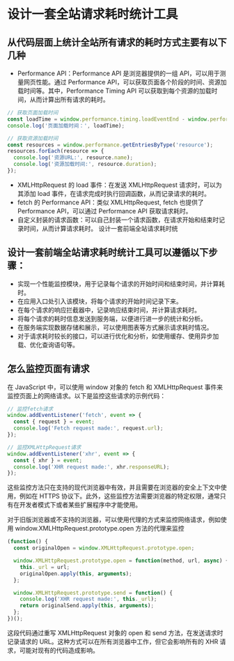 # 设计一套全站请求耗时统计工具

## 从代码层面上统计全站所有请求的耗时方式主要有以下几种

-   Performance API：Performance API 是浏览器提供的一组 API，可以用于测量网页性能。通过 Performance API，可以获取页面各个阶段的时间、资源加载时间等。其中，Performance Timing API 可以获取到每个资源的加载时间，从而计算出所有请求的耗时。

```Javascript
// 获取页面加载时间
const loadTime = window.performance.timing.loadEventEnd - window.performance.timing.navigationStart;
console.log('页面加载时间：', loadTime);

// 获取资源加载时间
const resources = window.performance.getEntriesByType('resource');
resources.forEach(resource => {
  console.log('资源URL:', resource.name);
  console.log('资源加载时间:', resource.duration);
});
```

-   XMLHttpRequest 的 load 事件：在发送 XMLHttpRequest 请求时，可以为其添加 load 事件，在请求完成时执行回调函数，从而记录请求的耗时。
-   fetch 的 Performance API：类似 XMLHttpRequest, fetch 也提供了 Performance API，可以通过 Performance API 获取请求耗时。
-   自定义封装的请求函数：可以自己封装一个请求函数，在请求开始和结束时记录时间，从而计算请求耗时。
    设计一套前端全站请求耗时统

## 设计一套前端全站请求耗时统计工具可以遵循以下步骤：

-   实现一个性能监控模块，用于记录每个请求的开始时间和结束时间，并计算耗时。
-   在应用入口处引入该模块，将每个请求的开始时间记录下来。
-   在每个请求的响应拦截器中，记录响应结束时间，并计算请求耗时。
-   将每个请求的耗时信息发送到服务端，以便进行进一步的统计和分析。
-   在服务端实现数据存储和展示，可以使用图表等方式展示请求耗时情况。
-   对于请求耗时较长的接口，可以进行优化和分析，如使用缓存、使用异步加载、优化查询语句等。

## 怎么监控页面有请求

在 JavaScript 中，可以使用 window 对象的 fetch 和 XMLHttpRequest 事件来监控页面上的网络请求。以下是监控这些请求的示例代码：

```Javascript
// 监控fetch请求
window.addEventListener('fetch', event => {
  const { request } = event;
  console.log('Fetch request made:', request.url);
});

// 监控XMLHttpRequest请求
window.addEventListener('xhr', event => {
  const { xhr } = event;
  console.log('XHR request made:', xhr.responseURL);
});
```

这些监控方法只在支持的现代浏览器中有效，并且需要在浏览器的安全上下文中使用，例如在 HTTPS 协议下。此外，这些监控方法需要浏览器的特定权限，通常只有在开发者模式下或者某些扩展程序中才能使用。

对于旧版浏览器或不支持的浏览器，可以使用代理的方式来监控网络请求，例如使用 window.XMLHttpRequest.prototype.open 方法的代理来监控

```Javascript
(function() {
  const originalOpen = window.XMLHttpRequest.prototype.open;

  window.XMLHttpRequest.prototype.open = function(method, url, async) {
    this._url = url;
    originalOpen.apply(this, arguments);
  };

  window.XMLHttpRequest.prototype.send = function() {
    console.log('XHR request made:', this._url);
    return originalSend.apply(this, arguments);
  };
})();
```

这段代码通过重写 XMLHttpRequest 对象的 open 和 send 方法，在发送请求时记录请求的 URL。这种方式可以在所有浏览器中工作，但它会影响所有的 XHR 请求，可能对现有的代码造成影响。
